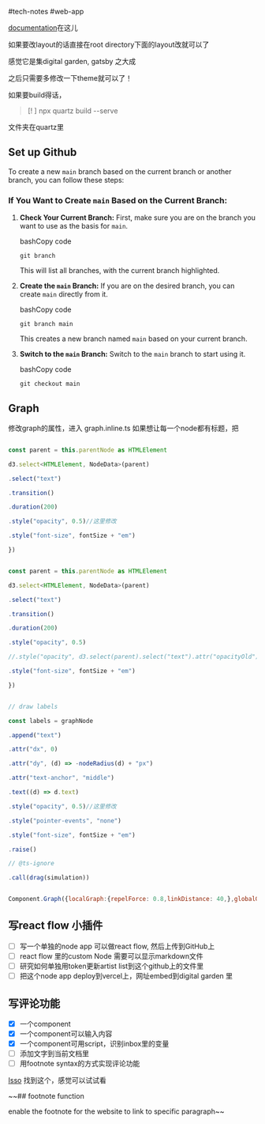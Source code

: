 #tech-notes #web-app 

[documentation](https://quartz.jzhao.xyz)在这儿

如果要改layout的话直接在root directory下面的layout改就可以了

感觉它是集digital garden, gatsby 之大成

之后只需要多修改一下theme就可以了！

如果要build得话，

> [! ]
> npx quartz build --serve

文件夹在quartz里

## Set up Github

To create a new `main` branch based on the current branch or another branch, you can follow these steps:

### If You Want to Create `main` Based on the Current Branch:

1. **Check Your Current Branch:** First, make sure you are on the branch you want to use as the basis for `main`.
    
    bashCopy code
    
    `git branch`
    
    This will list all branches, with the current branch highlighted.
    
2. **Create the `main` Branch:** If you are on the desired branch, you can create `main` directly from it.
    
    bashCopy code
    
    `git branch main`
    
    This creates a new branch named `main` based on your current branch.
    
3. **Switch to the `main` Branch:** Switch to the `main` branch to start using it.
    
    bashCopy code
    
    `git checkout main`

## Graph

修改graph的属性，进入 graph.inline.ts 
如果想让每一个node都有标题，把

```javascript

const parent = this.parentNode as HTMLElement

d3.select<HTMLElement, NodeData>(parent)

.select("text")

.transition()

.duration(200)

.style("opacity", 0.5)//这里修改

.style("font-size", fontSize + "em")

})

```

```javascript

const parent = this.parentNode as HTMLElement

d3.select<HTMLElement, NodeData>(parent)

.select("text")

.transition()

.duration(200)

.style("opacity", 0.5)

//.style("opacity", d3.select(parent).select("text").attr("opacityOld"))

.style("font-size", fontSize + "em")

})

```

```javascript

// draw labels

const labels = graphNode

.append("text")

.attr("dx", 0)

.attr("dy", (d) => -nodeRadius(d) + "px")

.attr("text-anchor", "middle")

.text((d) => d.text)

.style("opacity", 0.5)//这里修改

.style("pointer-events", "none")

.style("font-size", fontSize + "em")

.raise()

// @ts-ignore

.call(drag(simulation))

```

``` javascript

Component.Graph({localGraph:{repelForce: 0.8,linkDistance: 40,},globalGraph:{repelForce: 0.8,linkDistance: 40,}})

```

## 写react flow 小插件

- [ ] 写一个单独的node app 可以做react flow, 然后上传到GitHub上
- [ ] react flow 里的custom Node 需要可以显示markdown文件
- [ ] 研究如何单独用token更新artist list到这个github上的文件里
- [ ] 把这个node app deploy到vercel上，网址embed到digital garden 里

## 写评论功能

- [x] 一个component
- [x] 一个component可以输入内容
- [x] 一个component可用script，识别inbox里的变量
- [ ] 添加文字到当前文档里
- [ ] 用footnote syntax的方式实现评论功能

[Isso](https://isso-comments.de/docs/guides/quickstart/)
找到这个，感觉可以试试看

~~## footnote function

enable the footnote for the website to link to specific paragraph~~


